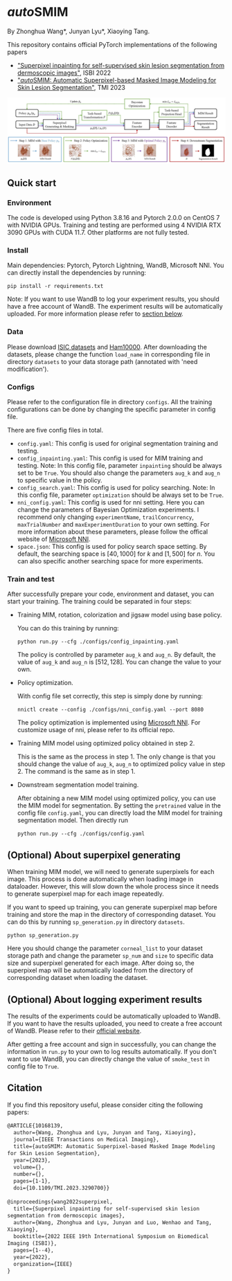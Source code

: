 # *auto*SMIM
By Zhonghua Wang*, Junyan Lyu*, Xiaoying Tang.

This repository contains official PyTorch implementations of the following papers 
* ["Superpixel inpainting for self-supervised skin lesion segmentation from dermoscopic images"](https://ieeexplore.ieee.org/document/9761620), ISBI 2022
* ["*auto*SMIM: Automatic Superpixel-based Masked Image Modeling for Skin Lesion Segmentation"](https://ieeexplore.ieee.org/document/10168139), TMI 2023

![image](./assets/pipeline.jpg)

## Quick start

### Environment

The code is developed using Python 3.8.16 and Pytorch 2.0.0 on CentOS 7 with NVIDIA GPUs. Training and testing are performed using 4 NVIDIA RTX 3090 GPUs with CUDA 11.7. Other platforms are not fully tested. 

### Install

Main dependencies: Pytorch, Pytorch Lightning, WandB, Microsoft NNI. You can directly install the dependencies by running: 

```
pip install -r requirements.txt
```

Note: If you want to use WandB to log your experiment results, you should have a free account of WandB. The experiment results will be automatically uploaded. For more information please refer to [section below](#about-logging-experimental-results). 

### Data

Please download [ISIC datasets](https://challenge.isic-archive.com/data/) and [Ham10000](https://www.kaggle.com/datasets/kmader/skin-cancer-mnist-ham10000). After downloading the datasets, please change the function `load_name` in corresponding file in directory `datasets` to your data storage path (annotated with 'need modification'). 

### Configs

Please refer to the configuration file in directory `configs`. All the training configurations can be done by changing the specific parameter in config file. 

There are five config files in total. 
* `config.yaml`: This config is used for original segmentation 
training and testing. 
* `config_inpainting.yaml`: This config is used for MIM training and testing. Note: In this config file, parameter `inpainting` should be always set to be `True`. You should also change the parameters `aug_k` and `aug_n` to specific value in the policy.
* `config_search.yaml`: This config is used for policy searching. Note: In this config file, parameter `optimization` should be always set to be `True`. 
* `nni_config.yaml`: This config is used for nni setting. Here you can change the parameters of Bayesian Optimization experiments. I recommend only changing `experimentName`, `trailConcurrency`, `maxTrialNumber` and `maxExperimentDuration` to your own setting. For more information about these parameters, please follow the offical website of [Microsoft NNI](https://github.com/microsoft/nni). 
* `space.json`: This config is used for policy search space setting. By default, the searching space is $[40, 1000]$ for $k$ and $[1, 500]$ for $n$. You can also specific another searching space for more experiments.

### Train and test

After successfully prepare your code, environment and dataset, you can start your training. The training could be separated in four steps:

* Training MIM, rotation, colorization and jigsaw model using base policy. 

  You can do this training by running:

  ```
  python run.py --cfg ./configs/config_inpainting.yaml
  ```
  The policy is controlled by parameter `aug_k` and `aug_n`. By default, the value of `aug_k` and `aug_n` is $[512, 128]$. You can change the value to your own.

* Policy optimization.

  With config file set correctly, this step is simply done by running: 

  ```
  nnictl create --config ./configs/nni_config.yaml --port 8080
  ```

  The policy optimization is implemented using [Microsoft NNI](https://github.com/microsoft/nni). For customize usage of nni, please refer to its official repo. 

* Training MIM model using optimized policy obtained in step 2. 

  This is the same as the process in step 1. The only change is that you should change the value of `aug_k`, `aug_n` to optimized policy value in step 2. The command is the same as in step 1.

* Downstream segmentation model training. 

  After obtaining a new MIM model using optimized policy, you can use the MIM model for segmentation. By setting the `pretrained` value in the config file `config.yaml`, you can directly load the MIM model for training segmentation model. Then directly run
  ```
  python run.py --cfg ./configs/config.yaml
  ```

## (Optional) About superpixel generating

When training MIM model, we will need to generate superpixels for each image. This process is done automatically when loading image in dataloader. However, this will slow down the whole process since it needs to generate superpixel map for each image repeatedly. 

If you want to speed up training, you can generate superpixel map before training and store the map in the directory of corresponding dataset. You can do this by running `sp_generation.py` in directory `datasets`. 
```
python sp_generation.py
```
Here you should change the parameter `corneal_list` to your dataset storage path and change the parameter `sp_num` and `size` to specific data size and superpixel generated for each image. After doing so, the superpixel map will be automatically loaded from the directory of corresponding dataset when loading the dataset.

## (Optional) About logging experiment results

The results of the experiments could be automatically uploaded to WandB. If you want to have the results uploaded, you need to create a free account of WandB. Please refer to their [official website](https://wandb.ai/site). 

After getting a free account and sign in successfully, you can change the information in `run.py` to your own to log results automatically. If you don't want to use WandB, you can directly change the value of `smoke_test` in config file to `True`. 

## Citation
If you find this repository useful, please consider citing the following papers:

```
@ARTICLE{10168139,
  author={Wang, Zhonghua and Lyu, Junyan and Tang, Xiaoying},
  journal={IEEE Transactions on Medical Imaging}, 
  title={autoSMIM: Automatic Superpixel-based Masked Image Modeling for Skin Lesion Segmentation}, 
  year={2023},
  volume={},
  number={},
  pages={1-1},
  doi={10.1109/TMI.2023.3290700}}

@inproceedings{wang2022superpixel,
  title={Superpixel inpainting for self-supervised skin lesion segmentation from dermoscopic images},
  author={Wang, Zhonghua and Lyu, Junyan and Luo, Wenhao and Tang, Xiaoying},
  booktitle={2022 IEEE 19th International Symposium on Biomedical Imaging (ISBI)},
  pages={1--4},
  year={2022},
  organization={IEEE}
}
```
